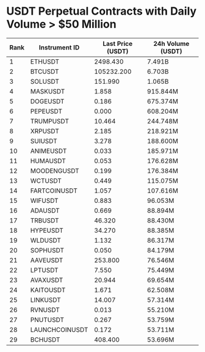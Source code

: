 # USDT Perpetual Contracts with Daily Volume > $50 Million

| Rank | Instrument ID | Last Price (USDT) | 24h Volume (USDT) |
|------|---------------|-------------------|-------------------|
| 1 | ETHUSDT | 2498.430 | 7.491B |
| 2 | BTCUSDT | 105232.200 | 6.703B |
| 3 | SOLUSDT | 151.990 | 1.065B |
| 4 | MASKUSDT | 1.858 | 915.844M |
| 5 | DOGEUSDT | 0.186 | 675.374M |
| 6 | PEPEUSDT | 0.000 | 608.204M |
| 7 | TRUMPUSDT | 10.464 | 244.748M |
| 8 | XRPUSDT | 2.185 | 218.921M |
| 9 | SUIUSDT | 3.278 | 188.600M |
| 10 | ANIMEUSDT | 0.033 | 185.971M |
| 11 | HUMAUSDT | 0.053 | 176.628M |
| 12 | MOODENGUSDT | 0.199 | 176.384M |
| 13 | WCTUSDT | 0.449 | 115.075M |
| 14 | FARTCOINUSDT | 1.057 | 107.616M |
| 15 | WIFUSDT | 0.883 | 96.053M |
| 16 | ADAUSDT | 0.669 | 88.894M |
| 17 | TRBUSDT | 46.320 | 88.430M |
| 18 | HYPEUSDT | 34.270 | 88.385M |
| 19 | WLDUSDT | 1.132 | 86.317M |
| 20 | SOPHUSDT | 0.050 | 84.179M |
| 21 | AAVEUSDT | 253.800 | 76.546M |
| 22 | LPTUSDT | 7.550 | 75.449M |
| 23 | AVAXUSDT | 20.944 | 69.654M |
| 24 | KAITOUSDT | 1.671 | 62.508M |
| 25 | LINKUSDT | 14.007 | 57.314M |
| 26 | RVNUSDT | 0.013 | 55.210M |
| 27 | PNUTUSDT | 0.267 | 53.759M |
| 28 | LAUNCHCOINUSDT | 0.172 | 53.711M |
| 29 | BCHUSDT | 408.400 | 53.696M |
